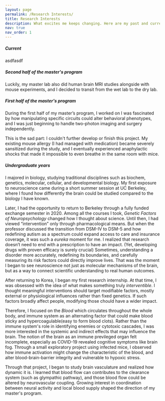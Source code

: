 ```yaml
---
layout: page
permalink: /Research Interests/
title: Research Interests
description: What excites me keeps changing. Here are my past and current curiosities. Reading from the bottom section may help, since this is in reverse chronological order.
nav: true
nav_order: 1
---
```


<h5 style="font-weight:700;">Current</h5>
asdfasdf

<h5 style="font-weight:700;">Second half of the master's program</h5>
Luckily, my master lab also did human brain MRI studies alongside with mouse experiments, and I decided to transit from the wet lab to the dry lab.

<h5 style="font-weight:700;">First half of the master's program</h5>
During the first half of my master’s program, I worked on
I was fascinated by how manipulating specific circuits could alter behavioral phenotypes, and I was just beginning to handle two-photon imaging and surgery independently.

This is the sad part: I couldn't further develop or finish this project. My existing mouse allergy (I had managed with medication) became severely sansitized during the study, and I eventually experienced anaphylactic shocks that made it impossible to even breathe in the same room with mice.

<h5 style="font-weight:700;">Undergraduate years</h5>
I majored in biology, studying traditional disciplines such as biochem, genetics, molecular, cellular, and developmental biology. My first exposure to neuroscience came during a short summer session at UC Berkeley, where I found how differently the brain could be studied compared to the biology I have known.  

Later, I had the opportunity to return to Berkeley through a fully funded exchange semester in 2020. Among all the courses I took, <i>Genetic Factors of Neuropsychology</i> changed how I thought about science. Until then, I had viewed “intervention” only through pharmacological means. But when the professor discussed the transition from DSM-IV to DSM-5 and how redefining autism as a spectrum could expand access to care and insurance coverage, it was such a <i>eureka</i> moment for me. I realized that research doesn’t need to end with a prescription to have an impact. (Yet, developing drugs with proven efficacy is surely crucial) Sometimes, understanding a disorder more accurately, redefining its boundaries, and carefully measuring its risk factors could directly improve lives. That was the moment I began to see neuroscience not just as molecular mechanisms of the brain, but as a way to connect scientific understanding to real human outcomes.

After returning to Korea, I began my first research internship. At that time, I was obsessed with the idea of what makes something truly <i>interventible</i>. I thought meaningful interventions should target modifiable factors, mostly external or physiological influences rather than fixed genetics. If such factors broadly affect people, modifying those chould have a wider impact.

Therefore, I focused on the <i>Blood</i> which circulates throughout the whole body, and immune system as an alternating factor that could make blood sticky and hypercoagulable(easy to form blood clots). Rather than the immune system's role in identifying enemies or cytotoxic cascades, I was more interested in the systemic and indirect effects that may influence the brain. The notion of the brain as an immune previleged organ felt incomplete, especially as COVID-19 revealed cognitive symptoms like brain fog. Through a small exploratory project using infected mice, I observed how immune activation might change the characteristic of the blood, and alter blood-brain-barrier integrity and vulnerable to hypoxic stress.

Through that project, I began to study brain vasculature and realized how dynamic it is. I learned that blood flow can contributes to the clearance system (such as glympathic pathway), and those blood flow could be altered by neurovascular coupling. Growing interest in coordination between neural activity and local blood supply shaped the direction of my master's program.
